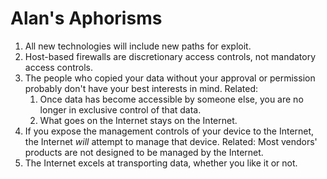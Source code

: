 # Alan's Aphorisms

1. All new technologies will include new paths for exploit.
1. Host-based firewalls are discretionary access controls, not mandatory access controls.
1. The people who copied your data without your approval or permission probably don't have your best interests in mind.  Related:
    1. Once data has become accessible by someone else, you are no longer in exclusive control of that data.
    1. What goes on the Internet stays on the Internet.
1. If you expose the management controls of your device to the Internet, the Internet _will_ attempt to manage that device.  Related:  Most vendors' products are not designed to be managed by the Internet.
1. The Internet excels at transporting data, whether you like it or not.
